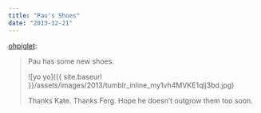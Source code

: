 ```yaml
---
title: "Pau's Shoes"
date: "2013-12-21"
---
```


[ohpiglet](http://ohpiglet.tumblr.com/post/70572595383/paus-shoes):

> Pau has some new shoes.
> 
> ![yo yo]({{ site.baseurl }}/assets/images/2013/tumblr_inline_my1vh4MVKE1qlj3bd.jpg)
> 
> Thanks Kate. Thanks Ferg. Hope he doesn’t outgrow them too soon.

